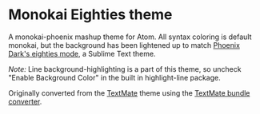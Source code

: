 # Monokai Eighties theme

A monokai-phoenix mashup theme for Atom. All syntax coloring is default monokai, but the background has been lightened up to match [Phoenix Dark's eighties mode](https://github.com/netatoo/phoenix-theme#eighties-mode-for-selected-tab), a Sublime Text theme.

*Note:* Line background-highlighting is a part of this theme, so uncheck "Enable Background Color" in the built in highlight-line package.

Originally converted from the [TextMate](http://www.monokai.nl/blog/wp-content/asdev/Monokai.tmTheme)
theme using the [TextMate bundle converter](http://atom.io/docs/latest/converting-a-text-mate-theme).

<!-- ![](https://f.cloud.github.com/assets/671378/2265671/d02ebee8-9e85-11e3-9b8c-12b2cb7015e3.png) -->
